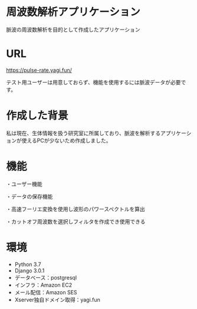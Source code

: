 # 周波数解析アプリケーション
脈波の周波数解析を目的として作成したアプリケーション
# URL
https://pulse-rate.yagi.fun/

テスト用ユーザーは用意しておらず、機能を使用するには脈波データが必要です。
# 作成した背景
私は現在、生体情報を扱う研究室に所属しており、脈波を解析するアプリケーションが使えるPCが少ないため作成しました。

# 機能
・ユーザー機能

・データの保存機能

・高速フーリエ変換を使用し波形のパワースペクトルを算出

・カットオフ周波数を選択しフィルタを作成でき使用できる
# 環境
* Python 3.7
* Django 3.0.1
* データベース：postgresql
* インフラ：Amazon EC2
* メール配信：Amazon SES
* Xserver独自ドメイン取得：yagi.fun
